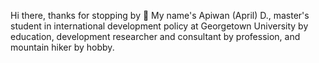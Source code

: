 Hi there, thanks for stopping by 👋
My name's Apiwan (April) D., master's student in international development policy at Georgetown University by education, development researcher and consultant by profession, and mountain hiker by hobby.
